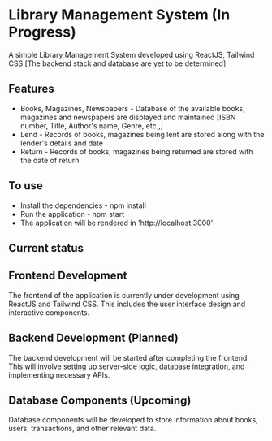 # Library Management System (In Progress)

A simple Library Management System developed using ReactJS, Tailwind CSS [The backend stack and database are yet to be determined]

## Features
- Books, Magazines, Newspapers - Database of the available books, magazines and newspapers are displayed and maintained [ISBN number, Title, Author's name, Genre, etc.,]
- Lend - Records of books, magazines being lent are stored along with the lender's details and date
- Return - Records of books, magazines being returned are stored with the date of return

## To use
- Install the dependencies - npm install
- Run the application - npm start
- The application will be rendered in 'http://localhost:3000'

## Current status

## Frontend Development

The frontend of the application is currently under development using ReactJS and Tailwind CSS. This includes the user interface design and interactive components.

## Backend Development (Planned)
The backend development will be started after completing the frontend. This will involve setting up server-side logic, database integration, and implementing necessary APIs.

## Database Components (Upcoming)
Database components will be developed to store information about books, users, transactions, and other relevant data.
